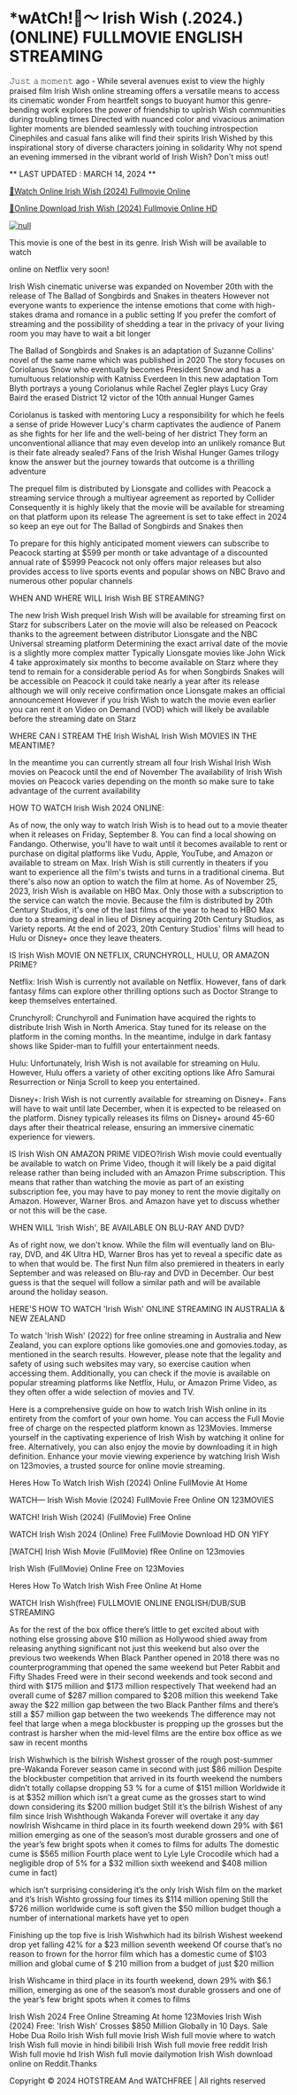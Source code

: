 <h1>*wAtCh!👀～ Irish Wish (.2024.) (ONLINE) FULLMOVIE ENGLISH STREAMING</h1>

𝙹𝚞𝚜𝚝 𝚊 𝚖𝚘𝚖𝚎𝚗𝚝 ago - While several avenues exist to view the highly praised film Irish Wish online streaming offers a versatile means to access its cinematic wonder From heartfelt songs to buoyant humor this genre-bending work explores the power of friendship to upIrish Wish communities during troubling times Directed with nuanced color and vivacious animation lighter moments are blended seamlessly with touching introspection Cinephiles and casual fans alike will find their spirits Irish Wished by this inspirational story of diverse characters joining in solidarity Why not spend an evening immersed in the vibrant world of Irish Wish? Don't miss out!
<p dir="auto">** LAST UPDATED : MARCH 14, 2024 **</p>
<p dir="auto"><a href="https://cutt.ly/Kw0ZknGf" rel="nofollow">🔴Watch Online Irish Wish (2024) Fullmovie Online</a></p>
<p dir="auto"><a href="https://cutt.ly/Kw0ZknGf" rel="nofollow">🔴Online Download Irish Wish (2024) Fullmovie Online HD</a></p>
<p dir="auto"><a href="https://cutt.ly/Kw0ZknGf" rel="nofollow"><img src="https://camo.githubusercontent.com/917e6ed5c302499242165dcc02bdbce85c075fd21b35918eb9c0b771855261b8/68747470733a2f2f7374617469632e7769787374617469632e636f6d2f6d656469612f6232343966395f61646163386637306662336634356238383639313639366337376465313866337e6d76322e676966" alt="null" style="max-width: 100%;"></a></p>
<p dir="auto">This movie is one of the best in its genre. Irish Wish will be available to watch</p>
<p dir="auto">online on Netflix very soon!</p>
<p dir="auto">Irish Wish cinematic universe was expanded on November 20th with the release of The Ballad of Songbirds and Snakes in theaters However not everyone wants to experience the intense emotions that come with high-stakes drama and romance in a public setting If you prefer the comfort of streaming and the possibility of shedding a tear in the privacy of your living room you may have to wait a bit longer</p>
<p dir="auto">The Ballad of Songbirds and Snakes is an adaptation of Suzanne Collins' novel of the same name which was published in 2020 The story focuses on Coriolanus Snow who eventually becomes President Snow and has a tumultuous relationship with Katniss Everdeen In this new adaptation Tom Blyth portrays a young Coriolanus while Rachel Zegler plays Lucy Gray Baird the erased District 12 victor of the 10th annual Hunger Games</p>
<p dir="auto">Coriolanus is tasked with mentoring Lucy a responsibility for which he feels a sense of pride However Lucy's charm captivates the audience of Panem as she fights for her life and the well-being of her district They form an unconventional alliance that may even develop into an unlikely romance But is their fate already sealed? Fans of the Irish Wishal Hunger Games trilogy know the answer but the journey towards that outcome is a thrilling adventure</p>
<p dir="auto">The prequel film is distributed by Lionsgate and collides with Peacock a streaming service through a multiyear agreement as reported by Collider Consequently it is highly likely that the movie will be available for streaming on that platform upon its release The agreement is set to take effect in 2024 so keep an eye out for The Ballad of Songbirds and Snakes then</p>
<p dir="auto">To prepare for this highly anticipated moment viewers can subscribe to Peacock starting at $599 per month or take advantage of a discounted annual rate of $5999 Peacock not only offers major releases but also provides access to live sports events and popular shows on NBC Bravo and numerous other popular channels</p>
<p dir="auto">WHEN AND WHERE WILL Irish Wish BE STREAMING?</p>
<p dir="auto">The new Irish Wish prequel Irish Wish will be available for streaming first on Starz for subscribers Later on the movie will also be released on Peacock thanks to the agreement between distributor Lionsgate and the NBC Universal streaming platform Determining the exact arrival date of the movie is a slightly more complex matter Typically Lionsgate movies like John Wick 4 take approximately six months to become available on Starz where they tend to remain for a considerable period As for when Songbirds Snakes will be accessible on Peacock it could take nearly a year after its release although we will only receive confirmation once Lionsgate makes an official announcement However if you Irish Wish to watch the movie even earlier you can rent it on Video on Demand (VOD) which will likely be available before the streaming date on Starz</p>
<p dir="auto">WHERE CAN I STREAM THE Irish WishAL Irish Wish MOVIES IN THE MEANTIME?</p>
<p dir="auto">In the meantime you can currently stream all four Irish Wishal Irish Wish movies on Peacock until the end of November The availability of Irish Wish movies on Peacock varies depending on the month so make sure to take advantage of the current availability</p>
<p dir="auto">HOW TO WATCH Irish Wish 2024 ONLINE:</p>
<p dir="auto">As of now, the only way to watch Irish Wish is to head out to a movie theater when it releases on Friday, September 8. You can find a local showing on Fandango. Otherwise, you'll have to wait until it becomes available to rent or purchase on digital platforms like Vudu, Apple, YouTube, and Amazon or available to stream on Max. Irish Wish is still currently in theaters if you want to experience all the film's twists and turns in a traditional cinema. But there's also now an option to watch the film at home. As of November 25, 2023, Irish Wish is available on HBO Max. Only those with a subscription to the service can watch the movie. Because the film is distributed by 20th Century Studios, it's one of the last films of the year to head to HBO Max due to a streaming deal in lieu of Disney acquiring 20th Century Studios, as Variety reports. At the end of 2023, 20th Century Studios' films will head to Hulu or Disney+ once they leave theaters.</p>
<p dir="auto">IS Irish Wish MOVIE ON NETFLIX, CRUNCHYROLL, HULU, OR AMAZON PRIME?</p>
<p dir="auto">Netflix: Irish Wish is currently not available on Netflix. However, fans of dark fantasy films can explore other thrilling options such as Doctor Strange to keep themselves entertained.</p>
<p dir="auto">Crunchyroll: Crunchyroll and Funimation have acquired the rights to distribute Irish Wish in North America. Stay tuned for its release on the platform in the coming months. In the meantime, indulge in dark fantasy shows like Spider-man to fulfill your entertainment needs.</p>
<p dir="auto">Hulu: Unfortunately, Irish Wish is not available for streaming on Hulu. However, Hulu offers a variety of other exciting options like Afro Samurai Resurrection or Ninja Scroll to keep you entertained.</p>
<p dir="auto">Disney+: Irish Wish is not currently available for streaming on Disney+. Fans will have to wait until late December, when it is expected to be released on the platform. Disney typically releases its films on Disney+ around 45-60 days after their theatrical release, ensuring an immersive cinematic experience for viewers.</p>
<p dir="auto">IS Irish Wish ON AMAZON PRIME VIDEO?Irish Wish movie could eventually be available to watch on Prime Video, though it will likely be a paid digital release rather than being included with an Amazon Prime subscription. This means that rather than watching the movie as part of an existing subscription fee, you may have to pay money to rent the movie digitally on Amazon. However, Warner Bros. and Amazon have yet to discuss whether or not this will be the case.</p>
<p dir="auto">WHEN WILL 'Irish Wish', BE AVAILABLE ON BLU-RAY AND DVD?</p>
<p dir="auto">As of right now, we don't know. While the film will eventually land on Blu-ray, DVD, and 4K Ultra HD, Warner Bros has yet to reveal a specific date as to when that would be. The first Nun film also premiered in theaters in early September and was released on Blu-ray and DVD in December. Our best guess is that the sequel will follow a similar path and will be available around the holiday season.</p>
<p dir="auto">HERE'S HOW TO WATCH 'Irish Wish' ONLINE STREAMING IN AUSTRALIA &amp; NEW ZEALAND</p>
<p dir="auto">To watch 'Irish Wish' (2022) for free online streaming in Australia and New Zealand, you can explore options like gomovies.one and gomovies.today, as mentioned in the search results. However, please note that the legality and safety of using such websites may vary, so exercise caution when accessing them. Additionally, you can check if the movie is available on popular streaming platforms like Netflix, Hulu, or Amazon Prime Video, as they often offer a wide selection of movies and TV.</p>
<p dir="auto">Here is a comprehensive guide on how to watch Irish Wish online in its entirety from the comfort of your own home. You can access the Full Movie free of charge on the respected platform known as 123Movies. Immerse yourself in the captivating experience of Irish Wish by watching it online for free. Alternatively, you can also enjoy the movie by downloading it in high definition. Enhance your movie viewing experience by watching Irish Wish on 123movies, a trusted source for online movie streaming.</p>
<p dir="auto">Heres How To Watch Irish Wish (2024) Online FullMovie At Home</p>
<p dir="auto">WATCH— Irish Wish Movie (2024) FullMovie Free Online ON 123MOVIES</p>
<p dir="auto">WATCH! Irish Wish (2024) (FullMovie) Free Online</p>
<p dir="auto">WATCH Irish Wish 2024 (Online) Free FullMovie Download HD ON YIFY</p>
<p dir="auto">[WATCH] Irish Wish Movie (FullMovie) fRee Online on 123movies</p>
<p dir="auto">Irish Wish (FullMovie) Online Free on 123Movies</p>
<p dir="auto">Heres How To Watch Irish Wish Free Online At Home</p>
<p dir="auto">WATCH Irish Wish(free) FULLMOVIE ONLINE ENGLISH/DUB/SUB STREAMING</p>
<p dir="auto">As for the rest of the box office there’s little to get excited about with nothing else grossing above $10 million as Hollywood shied away from releasing anything significant not just this weekend but also over the previous two weekends When Black Panther opened in 2018 there was no counterprogramming that opened the same weekend but Peter Rabbit and Fifty Shades Freed were in their second weekends and took second and third with $175 million and $173 million respectively That weekend had an overall cume of $287 million compared to $208 million this weekend Take away the $22 million gap between the two Black Panther films and there’s still a $57 million gap between the two weekends The difference may not feel that large when a mega blockbuster is propping up the grosses but the contrast is harsher when the mid-level films are the entire box office as we saw in recent months</p>
<p dir="auto">Irish Wishwhich is the biIrish Wishest grosser of the rough post-summer pre-Wakanda Forever season came in second with just $86 million Despite the blockbuster competition that arrived in its fourth weekend the numbers didn’t totally collapse dropping 53 % for a cume of $151 million Worldwide it is at $352 million which isn’t a great cume as the grosses start to wind down considering its $200 million budget Still it’s the biIrish Wishest of any film since Irish Wishthough Wakanda Forever will overtake it any day nowIrish Wishcame in third place in its fourth weekend down 29% with $61 million emerging as one of the season’s most durable grossers and one of the year’s few bright spots when it comes to films for adults The domestic cume is $565 million Fourth place went to Lyle Lyle Crocodile which had a negligible drop of 5% for a $32 million sixth weekend and $408 million cume in fact)</p>
<p dir="auto">which isn’t surprising considering it’s the only Irish Wish film on the market and it’s Irish Wishto grossing four times its $114 million opening Still the $726 million worldwide cume is soft given the $50 million budget though a number of international markets have yet to open</p>
<p dir="auto">Finishing up the top five is Irish Wishwhich had its biIrish Wishest weekend drop yet falling 42% for a $23 million seventh weekend Of course that’s no reason to frown for the horror film which has a domestic cume of $103 million and global cume of $ 210 million from a budget of just $20 million</p>
<p dir="auto">Irish Wishcame in third place in its fourth weekend, down 29% with $6.1 million, emerging as one of the season’s most durable grossers and one of the year’s few bright spots when it comes to films</p>
Irish Wish 2024 Free Online Streaming At home 123Movies Irish Wish (2024) Free: 'Irish Wish' Crosses $850 Million Globally in 10 Days.
Sale Hobe Dua Roilo
Irish Wish full movie
Irish Wish full movie where to watch Irish Wish full movie in hindi bilibili Irish Wish full movie free reddit Irish Wish full movie hd Irish Wish full movie dailymotion
Irish Wish download online on Reddit.Thanks


<p dir="auto">Copyright © 2024 HOTSTREAM And WATCHFREE | All rights reserved</p>
</article>
